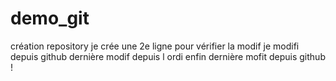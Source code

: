# demo_git
création repository 
je crée une 2e ligne pour vérifier la modif
je modifi depuis github
dernière modif depuis l ordi
enfin dernière mofit depuis github !
